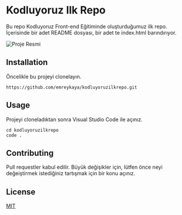 # Kodluyoruz Ilk Repo

Bu repo Kodluyoruz Front-end Eğitiminde oluşturduğumuz ilk repo. İçerisinde bir adet README dosyası, bir adet te index.html barındırıyor.

![Proje Resmi](https://bidestekblog.files.wordpress.com/2019/06/kodluyoruz1-e1560419671919.png?w=664)


## Installation

Öncelikle bu projeyi clonelayın. 

```
https://github.com/emreykaya/kodluyoruzilkrepo.git
```

## Usage 

Projeyi cloneladıktan sonra Visual Studio Code ile açınız.

```
cd kodluyoruzilkrepo
code .
```
## Contributing

Pull requestler kabul edilir. Büyük değişikler için, lütfen önce neyi değeiştirmek istediğiniz tartışmak için bir konu açınız.

## License

[MIT](https://choosealicense.com/licenses/mit/)
